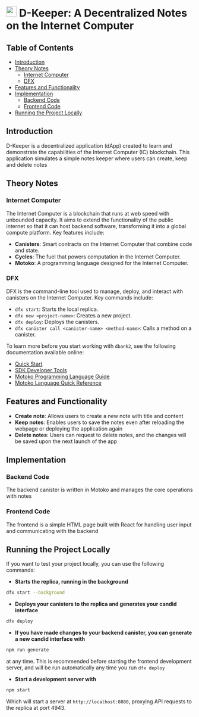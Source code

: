 # <img src="https://github.com/sssshefer/d-keeper/assets/63253440/051bcdeb-1af3-417f-b1fe-e991ba1494e5" width="28"> D-Keeper: A Decentralized Notes on the Internet Computer

## Table of Contents
- [Introduction](#introduction)
- [Theory Notes](#theory-notes)
  - [Internet Computer](#internet-computer)
  - [DFX](#dfx)
- [Features and Functionality](#features-and-functionality)
- [Implementation](#implementation)
  - [Backend Code](#backend-code)
  - [Frontend Code](#frontend-code)
- [Running the Project Locally](#running-the-project-locally)

## Introduction
D-Keeper is a decentralized application (dApp) created to learn and demonstrate the capabilities of the Internet Computer (IC) blockchain. This application simulates a simple notes keeper where users can create, keep and delete notes

## Theory Notes

### Internet Computer
The Internet Computer is a blockchain that runs at web speed with unbounded capacity. It aims to extend the functionality of the public internet so that it can host backend software, transforming it into a global compute platform. Key features include:
- **Canisters**: Smart contracts on the Internet Computer that combine code and state.
- **Cycles**: The fuel that powers computation in the Internet Computer.
- **Motoko**: A programming language designed for the Internet Computer.

### DFX
DFX is the command-line tool used to manage, deploy, and interact with canisters on the Internet Computer. Key commands include:
- `dfx start`: Starts the local replica.
- `dfx new <project-name>`: Creates a new project.
- `dfx deploy`: Deploys the canisters.
- `dfx canister call <canister-name> <method-name>`: Calls a method on a canister.

To learn more before you start working with `dbank2`, see the following documentation available online:
- [Quick Start](https://internetcomputer.org/docs/current/developer-docs/setup/deploy-locally)
- [SDK Developer Tools](https://internetcomputer.org/docs/current/developer-docs/setup/install)
- [Motoko Programming Language Guide](https://internetcomputer.org/docs/current/motoko/main/motoko)
- [Motoko Language Quick Reference](https://internetcomputer.org/docs/current/motoko/main/language-manual)

## Features and Functionality
- **Create note**: Allows users to create a new note with title and content
- **Keep notes**: Enables users to save the notes even after reloading the webpage or deploying the application again
- **Delete notes**: Users can request to delete notes, and the changes will be saved upon the next launch of the app

## Implementation

### Backend Code
The backend canister is written in Motoko and manages the core operations with notes
### Frontend Code
The frontend is a simple HTML page built with React for handling user input and communicating with the backend

## Running the Project Locally
If you want to test your project locally, you can use the following commands:

- **Starts the replica, running in the background**
```bash
dfx start --background
```

- **Deploys your canisters to the replica and generates your candid interface**
```bash
dfx deploy
```

- **If you have made changes to your backend canister, you can generate a new candid interface with**
```bash
npm run generate
```
at any time. This is recommended before starting the frontend development server, and will be run automatically any time you run `dfx deploy`

- **Start a development server with**
```bash
npm start
```
Which will start a server at `http://localhost:8080`, proxying API requests to the replica at port 4943.

